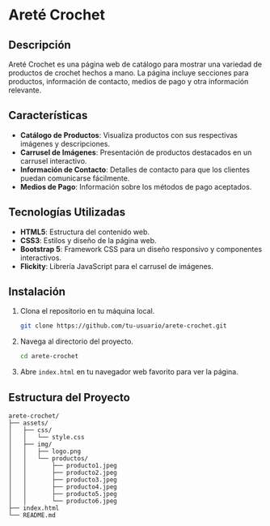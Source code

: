 # Areté Crochet

## Descripción
Areté Crochet es una página web de catálogo para mostrar una variedad de productos de crochet hechos a mano. La página incluye secciones para productos, información de contacto, medios de pago y otra información relevante.

## Características
- **Catálogo de Productos**: Visualiza productos con sus respectivas imágenes y descripciones.
- **Carrusel de Imágenes**: Presentación de productos destacados en un carrusel interactivo.
- **Información de Contacto**: Detalles de contacto para que los clientes puedan comunicarse fácilmente.
- **Medios de Pago**: Información sobre los métodos de pago aceptados.

## Tecnologías Utilizadas
- **HTML5**: Estructura del contenido web.
- **CSS3**: Estilos y diseño de la página web.
- **Bootstrap 5**: Framework CSS para un diseño responsivo y componentes interactivos.
- **Flickity**: Librería JavaScript para el carrusel de imágenes.

## Instalación
1. Clona el repositorio en tu máquina local.
    ```bash
    git clone https://github.com/tu-usuario/arete-crochet.git
    ```
2. Navega al directorio del proyecto.
    ```bash
    cd arete-crochet
    ```
3. Abre `index.html` en tu navegador web favorito para ver la página.

## Estructura del Proyecto
```plaintext
arete-crochet/
├── assets/
│   ├── css/
│   │   └── style.css
│   ├── img/
│   │   ├── logo.png
│   │   └── productos/
│   │       ├── producto1.jpeg
│   │       ├── producto2.jpeg
│   │       ├── producto3.jpeg
│   │       ├── producto4.jpeg
│   │       ├── producto5.jpeg
│   │       └── producto6.jpeg
├── index.html
└── README.md
